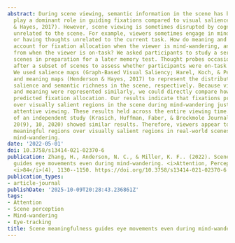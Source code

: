 ```yaml
---
abstract: During scene viewing, semantic information in the scene has been shown to
  play a dominant role in guiding fixations compared to visual salience (e.g., Henderson
  & Hayes, 2017). However, scene viewing is sometimes disrupted by cognitive processes
  unrelated to the scene. For example, viewers sometimes engage in mind-wandering,
  or having thoughts unrelated to the current task. How do meaning and visual salience
  account for fixation allocation when the viewer is mind-wandering, and does it differ
  from when the viewer is on-task? We asked participants to study a series of real-world
  scenes in preparation for a later memory test. Thought probes occasionally occurred
  after a subset of scenes to assess whether participants were on-task or mind-wandering.
  We used salience maps (Graph-Based Visual Saliency; Harel, Koch, & Perona, 2007)
  and meaning maps (Henderson & Hayes, 2017) to represent the distribution of visual
  salience and semantic richness in the scene, respectively. Because visual salience
  and meaning were represented similarly, we could directly compare how well they
  predicted fixation allocation. Our results indicate that fixations prioritized meaningful
  over visually salient regions in the scene during mind-wandering just as during
  attentive viewing. These results held across the entire viewing time. A re-analysis
  of an independent study (Krasich, Huffman, Faber, & Brockmole Journal of Vision,
  20(9), 10, 2020) showed similar results. Therefore, viewers appear to prioritize
  meaningful regions over visually salient regions in real-world scenes even during
  mind-wandering.
date: '2022-05-01'
doi: 10.3758/s13414-021-02370-6
publication: Zhang, H., Anderson, N. C., & Miller, K. F.. (2022). Scene meaningfulness
  guides eye movements even during mind-wandering. <i>Attention, Perception, \& Psychophysics</i>,
  <i>84</i>(4), 1130--1150. https://doi.org/10.3758/s13414-021-02370-6
publication_types:
- article-journal
publishDate: '2025-10-09T20:28:43.236861Z'
tags:
- Attention
- Scene perception
- Mind-wandering
- Eye-tracking
title: Scene meaningfulness guides eye movements even during mind-wandering
---
```

